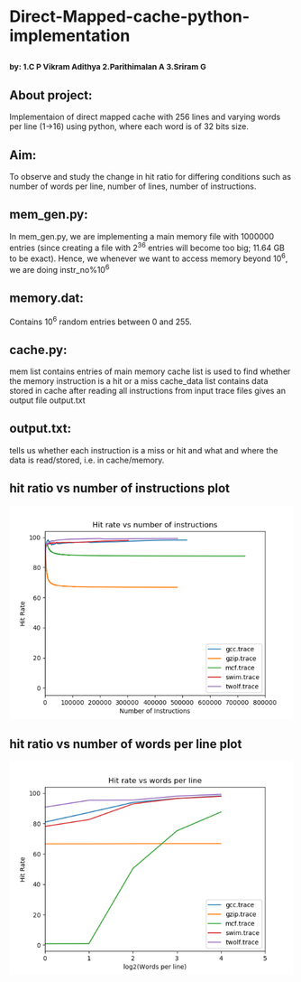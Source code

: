 # Direct-Mapped-cache-python-implementation 
###                       <sub>by: 1.C P Vikram Adithya 2.Parithimalan A 3.Sriram G</sub>

## About project:
Implementaion of direct mapped cache with 256 lines and varying words per line (1->16) using python, where each word is of 32 bits size.

## Aim:
To observe and study the change in hit ratio for differing conditions such as number of words per line, number of lines, number of instructions.

## mem_gen.py:
In mem_gen.py, we are implementing a main memory file with 1000000 entries (since creating a file with 2<sup>36</sup> entries will become too big; 11.64 GB to be exact).
Hence, we whenever we want to access memory beyond 10<sup>6</sup>, we are doing instr_no%10<sup>6</sup>

## memory.dat:
Contains 10<sup>6</sup> random entries between 0 and 255.

## cache.py:
mem list contains entries of main memory
cache list is used to find whether the memory instruction is a hit or a miss
cache_data list contains data stored in cache
after reading all instructions from input trace files gives an output file output.txt

## output.txt:
tells us whether each instruction is a miss or hit and what and where the data is read/stored, i.e. in cache/memory.

## hit ratio vs number of instructions plot
![Alt text](hit_ratio_ni.png?raw=true "hit ratio varying with number of instructions")

## hit ratio vs number of words per line plot
![Alt text](hit_ratio_wp.png?raw=true "hit ratio varying with change in number of words per line")

